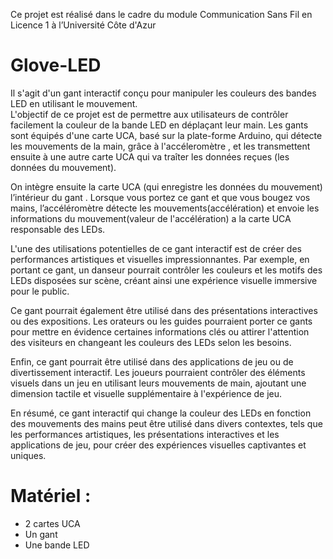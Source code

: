 Ce projet est réalisé dans le cadre du module Communication Sans Fil en Licence 1 à l’Université Côte d'Azur
# Glove-LED
Il s'agit d'un gant interactif conçu pour manipuler les couleurs des bandes LED en utilisant le mouvement.   
L'objectif de ce projet est de permettre aux utilisateurs de contrôler facilement la couleur de la bande LED en déplaçant leur main. 
Les gants sont équipés d'une carte UCA, basé sur la plate-forme Arduino, qui détecte les mouvements de la main, grâce à l'accéleromètre , et les transmettent ensuite à une autre carte UCA qui va traîter les données reçues (les données du mouvement).

On intègre ensuite la carte UCA (qui enregistre les données du mouvement) l’intérieur du gant . Lorsque vous portez ce gant et que vous bougez vos mains, l’accéléromètre détecte les mouvements(accélération) et envoie les informations du mouvement(valeur de l'accélération) a la carte UCA responsable des LEDs.
 
L'une des utilisations potentielles de ce gant interactif est de créer des performances artistiques et visuelles impressionnantes. Par exemple, en portant ce gant, un danseur pourrait contrôler les couleurs et les motifs des LEDs disposées sur scène, créant ainsi une expérience visuelle immersive pour le public.

Ce gant pourrait également être utilisé dans des présentations interactives ou des expositions. Les orateurs ou les guides pourraient porter ce gants pour mettre en évidence certaines informations clés ou attirer l'attention des visiteurs en changeant les couleurs des LEDs selon les besoins.

Enfin, ce gant pourrait être utilisé dans des applications de jeu ou de divertissement interactif. Les joueurs pourraient contrôler des éléments visuels dans un jeu en utilisant leurs mouvements de main, ajoutant une dimension tactile et visuelle supplémentaire à l'expérience de jeu.

En résumé, ce gant interactif qui change la couleur des LEDs en fonction des mouvements des mains peut être utilisé dans divers contextes, tels que les performances artistiques, les présentations interactives et les applications de jeu, pour créer des expériences visuelles captivantes et uniques.

# Matériel :
- 2 cartes UCA
- Un gant 
- Une bande LED

